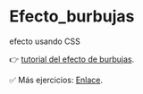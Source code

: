 # Efecto_burbujas
efecto usando CSS

👉 [tutorial del efecto de burbujas](https://youtu.be/PzBVTJnOL9M).

✅ Más ejercicios: [Enlace](https://youtube.com/playlist?list=PLy0P0mvWu_AGhyjEVjhR0WP5U4jLAzrvE).
